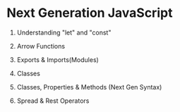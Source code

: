 # Next Generation JavaScript


1. Understanding "let" and "const"

2. Arrow Functions

3. Exports & Imports(Modules)

4. Classes

5. Classes, Properties & Methods (Next Gen Syntax)

6. Spread & Rest Operators